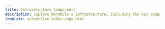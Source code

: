 ```yaml
---
title: Infrastructure Components
description: Explore Wormhole's infrastructure, including the key components that enable secure cross-chain communication and asset transfers across blockchain networks.
template: subsection-index-page.html
---
```


